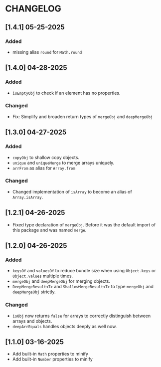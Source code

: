 # CHANGELOG

## [1.4.1] 05-25-2025

### Added

- missing alias `round` for `Math.round`

## [1.4.0] 04-28-2025

### Added

- `isEmptyObj` to check if an element has no properties.

### Changed

- Fix: Simplify and broaden return types of `mergeObj` and `deepMergeObj`

## [1.3.0] 04-27-2025

### Added

- `copyObj` to shallow copy objects.
- `unique` and `uniqueMerge` to merge arrays uniquely.
- `arrFrom` as alias for `Array.from`

### Changed

- Changed implementation of `isArray` to become an alias of `Array.isArray`.

## [1.2.1] 04-26-2025

- Fixed type declaration of `mergeObj`. Before it was the default import of this package and was named `merge`.

## [1.2.0] 04-26-2025

### Added

- `keysOf` and `valuesOf` to reduce bundle size when using `Object.keys` or `Object.values` multiple times.
- `mergeObj` and `deepMergeObj` for merging objects.
- `DeepMergeResult<T>` and `ShallowMergeResult<T>` to type `mergeObj` and `deepMergeObj` strictly.

### Changed

- `isObj` now returns `false` for arrays to correctly distinguish between arrays and objects.
- `deepArrEquals` handles objects deeply as well now.

## [1.1.0] 03-16-2025

- Add built-in `Math` properties to minify
- Add built-in `Number` properties to minify
